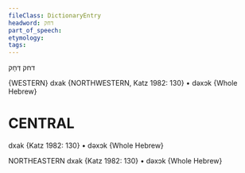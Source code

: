 ```yaml
---
fileClass: DictionaryEntry
headword: דחק
part_of_speech: 
etymology: 
tags: 
---
```

דחק
דְּחָק

{WESTERN}
dxak {NORTHWESTERN, Katz 1982: 130}
	•	dəxɔk {Whole Hebrew}

CENTRAL
========

dxak {Katz 1982: 130}
	•	dəxɔk {Whole Hebrew}

NORTHEASTERN
dxak {Katz 1982: 130}
	•	dəxɔk {Whole Hebrew}
